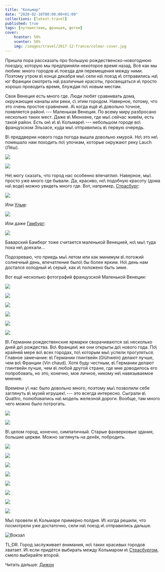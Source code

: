 ```yaml
---
title: "Кольмар"
date: "2020-02-10T08:00:00+01:00"
collections: [latest-travel]
published: true
tags: [путешествие, франция, фотки]
cover:
    hcenter: 50%
    vcenter: 50%
    img: /images/travel/2017-12-france/colmar-cover.jpg
---
```


Пришла пора рассказать про большую рождественско-новогоднюю поездку, которую
мы предприняли некоторое время назад. Всё как мы любим: много городов
и\ поезда для перемещения между ними. Поэтому утром в\ конце декабря мы\ сели
на\ поезд и\ отправились на\ юг Франции смотреть на\ различные красоты,
просвещаться и\ просто хорошо проводить время, блуждая по\ новым местам.

<!--more-->

Своя Венеция есть много где. Люди любят сравнивать дома, окружающие каналы или
реки, с\ этим городом. Наверное, потому, что это очень простое сравнение. 
А\ когда ещё и\ довольно точное, появляется район\ --- Маленькая Венеция. По
всему миру разбросано несколько таких мест. Даже в\ Мюнхене, где мы\ сейчас
живём, есть такой район. Есть он\ и\ в\ Кольмаре\ --- небольшом городе
во\ французском Эльзасе, куда мы\ отправились в\ первую очередь.

В\ преддверии нового года погода вышла довольно хмурой. Но\ это не\ помешало нам
походить по\ улочкам, которые окружают реку Lauch (Лёш).

![](/images/travel/2017-12-france/colmar-lauch-1.jpg)

![](/images/travel/2017-12-france/colmar-lauch-2.jpg)

Не\ могу сказать, что город нас особенно впечатлил. Наверное, мы\ просто уже
много где бывали. Да, красиво, но\ подобную красоту (дома на\ воде) можно
увидеть много где. Вот, например, [Страсбург][strasbourg]:

![](/images/travel/2016-03-strasbourg/petite-france-2.jpg)

Или [Ульм][ulm]:

![](/images/travel/2016-01-ulm/ulm-fishing-quarter-1.jpg)

Или даже [Гамбург][hamburg]:

![](/images/travel/2016-04-hamburg/speicherstadt-1.jpg)

Баварский Бамберг тоже считается маленькой Венецией, но\ мы\ туда пока
не\ доехали...

Подозреваю, что приедь мы\ летом или как минимум в\ погожий солнечный день,
впечатление было\ бы более ярким. Но\ день нам достался холодный и\ серый, как
и\ положено быть зиме.

Вот ещё несколько фотографий французской Маленькой Венеции:

![](/images/travel/2017-12-france/colmar-venice-1.jpg)

![](/images/travel/2017-12-france/colmar-venice-2.jpg)

![](/images/travel/2017-12-france/colmar-venice-3.jpg)

![](/images/travel/2017-12-france/colmar-venice-4.jpg)

![](/images/travel/2017-12-france/colmar-venice-5.jpg)

![](/images/travel/2017-12-france/colmar-venice-6.jpg)

В\ Германии рождественские ярмарки сворачиваются за\ несколько дней
до\ рождества. Во\ Франции\ же они открыты до\ нового года. По\ крайней мере
во\ всех городах, по\ которым мы\ успели прогуляться. Главное замечание:
в\ Германии глинтвейн (Glühwein) делают лучше, чем во\ Франции (Vin chaud). Хотя
буду честным, в\ Германии делают глинтвейн лучше, чем в\ любой другой стране,
где мне доводилось его попробовать, но это, конечно, мое личное, никому
не\ навязываемое мнение.

Времени у\ нас было довольно много, поэтому мы\ позволили себе заглянуть
в\ музей игрушек\ --- это всегда интересно. Сыграли в\ Quattro, полюбовались
на\ модель железной дороги. Вообще, там много чего можно было потрогать.

![](/images/travel/2017-12-france/colmar-quattro.jpg)

![](/images/travel/2017-12-france/colmar-railroad.jpg)

В\ целом город, конечно, симпатичный. Старые фахверковые здания, большие церкви.
Можно заглянуть на денёк, побродить.

![](/images/travel/2017-12-france/colmar-city-1.jpg)

![](/images/travel/2017-12-france/colmar-city-2.jpg)

![](/images/travel/2017-12-france/colmar-city-3.jpg)

![](/images/travel/2017-12-france/colmar-city-4.jpg)

![](/images/travel/2017-12-france/colmar-city-5.jpg)

![](/images/travel/2017-12-france/colmar-city-6.jpg)

![](/images/travel/2017-12-france/colmar-city-7.jpg)

![](/images/travel/2017-12-france/colmar-city-8.jpg)

Мы\ провели в\ Кольмаре примерно полдня. И\ когда решили, что посмотрели уже
достаточно, сели на\ поезд и\ отправились дальше.

![Вокзал](/images/travel/2017-12-france/colmar-station.jpg)

TL;DR. Город заслуживает внимания, но\ таких красивых городов хватает. И\ если
придётся выбирать между Кольмаром и\ [Страсбургом][strasbourg], смело выбирайте
второй.

Читать дальше: [Дижон](/post/dijon/)

[ulm]: /post/ulm/
[strasbourg]: /post/strasbourg/
[hamburg]: /post/hamburg/
